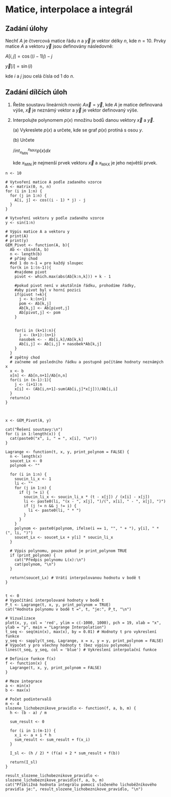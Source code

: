 # Matice, interpolace a integrál

## Zadání úlohy

Nechť $A$ je čtvercová matice řádu $n$ a $\vec{y}$ je vektor délky $n$, kde $n = 10$. Prvky matice $A$ a vektoru $\vec{y}$ jsou definovány následovně:

$A[i, j] = \cos((i - 1) j) - j$

$\vec{y}[i] = \sin(i)$

kde $i$ a $j$ jsou celá čísla od $1$ do $n$.

## Zadání dílčích úloh

1. Řešte soustavu lineárních rovnic $A \vec{x} = \vec{y}$, kde $A$ je matice definovaná výše, $\vec{x}$ je neznámý vektor a $\vec{y}$ je vektor definovaný výše.

2. Interpolujte polynomem $p(x)$ množinu bodů danou vektory $\vec{x}$ a $\vec{y}$.

    (a) Vykreslete $p(x)$ a určete, kde se graf $p(x)$ protíná s osou $y$.

    (b) Určete

    $/int_{x_{\text{MIN}}}^{x_{\text{MAX}}} p(x) dx$

    kde $x_{\text{MIN}}$ je nejmenší prvek vektoru $\vec{x}$ a $x_{\text{MAX}}$ je jeho největší prvek.

```
n <- 10

# Vytvoření matice A podle zadaného vzorce
A <- matrix(0, n, n)
for (i in 1:n) {
  for (j in 1:n) {
    A[i, j] <- cos((i - 1) * j) - j
  }
}

# Vytvoření vektoru y podle zadaného vzorce
y <- sin(1:n)

# Výpis matice A a vektoru y
# print(A)
# print(y)
GEM_Pivot <- function(A, b){
  Ab <- cbind(A, b)
  n <- length(b)
  # přímý chod
  #od 1 do n-1 = pro každý sloupec
  for(k in 1:(n-1)){
    #najdeme pivot
    pivot <- which.max(abs(Ab[k:n,k])) + k - 1
    
    #pokud pivot není v akutálním řádku, prohodíme řádky, 
    #aby pivot byl v horní pozici
    if(pivot !=k){
      j <- k:(n+1)
      pom <- Ab[k,j]
      Ab[k,j] <- Ab[pivot,j]
      Ab[pivot,j] <- pom
    }
    
    
    for(i in (k+1):n){
      j <- (k+1):(n+1)
      nasobek <- - Ab[i,k]/Ab[k,k]
      Ab[i,j] <- Ab[i,j] + nasobek*Ab[k,j]
    }
  }
  # zpětný chod
  # začneme od posledního řádku a postupně počítáme hodnoty neznámých x
  x <- b
  x[n] <- Ab[n,n+1]/Ab[n,n]
  for(i in (n-1):1){
    j <- (i+1):n
    x[i] <- (Ab[i,n+1]-sum(Ab[i,j]*x[j]))/Ab[i,i]
  } 
  return(x)
}



x <- GEM_Pivot(A, y)

cat("Řešení soustavy:\n")
for (i in 1:length(x)) {
  cat(paste0("x", i, " = ", x[i], "\n"))
}

Lagrange <- function(t, x, y, print_polynom = FALSE) {
  n <- length(x)
  soucet_Lx <- 0
  polynom <- ""
  
  for (i in 1:n) {
    soucin_li_x <- 1
    li <- ""
    for (j in 1:n) {
      if (j != i) {
        soucin_li_x <- soucin_li_x * (t - x[j]) / (x[i] - x[j])
        li <- paste0(li, "(x - ", x[j], ")/(", x[i], " - ", x[j], ")")
        if (j != n && j != i) {
          li <- paste0(li, " * ")
        }
      }
    }
    polynom <- paste0(polynom, ifelse(i == 1, "", " + "), y[i], " * (", li, ")")
    soucet_Lx <- soucet_Lx + y[i] * soucin_li_x
  }
  
  # Výpis polynomu, pouze pokud je print_polynom TRUE
  if (print_polynom) {
    cat("Předpis polynomu L(x):\n")
    cat(polynom, "\n")
  }
  
  return(soucet_Lx) # Vrátí interpolovanou hodnotu v bodě t
}


t <- 0
# Vypočítání interpolované hodnoty v bodě t
P_t <- Lagrange(t, x, y, print_polynom = TRUE)
cat("Hodnota polynomu v bodě t =", t, "je:", P_t, "\n")

# Vizualizace
plot(x, y, col = 'red', ylim = c(-1000, 1000), pch = 19, xlab = "x", ylab = "y", main = "Lagrange Interpolation")
t_seq <- seq(min(x), max(x), by = 0.01) # Hodnoty t pro vykreslení funkce
y_seq <- sapply(t_seq, Lagrange, x = x, y = y, print_polynom = FALSE) # Výpočet y pro všechny hodnoty t (bez výpisu polynomu)
lines(t_seq, y_seq, col = 'blue') # Vykreslení interpolační funkce

# Definice funkce f(x)
f <- function(x) {
  Lagrange(t, x, y, print_polynom = FALSE)
}

# Meze integrace
a <- min(x)
b <- max(x)

# Počet podintervalů
m <- 4
slozene_lichobeznikove_pravidlo <- function(f, a, b, m) {
  h <- (b - a) / m
  
  sum_result <- 0
  
  for (i in 1:(m-1)) {
    x_i <- a + i * h
    sum_result <- sum_result + f(x_i)
  }
  
  I_sl <- (h / 2) * (f(a) + 2 * sum_result + f(b))
  
  return(I_sl)
}

result_slozene_lichobeznikove_pravidlo <- slozene_lichobeznikove_pravidlo(f, a, b, m)
cat("Přibližná hodnota integrálu pomocí složeného lichoběžníkového pravidla je:", result_slozene_lichobeznikove_pravidlo, "\n")
```
